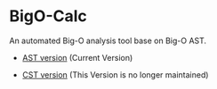 # BigO-Calc
An automated Big-O analysis tool base on Big-O AST.

* [AST version](https://github.com/ncu-psl/BigO-Calc-Frontend/tree/master) (Current Version)

* [CST version](https://github.com/ncu-psl/BigO-Calc-Frontend/tree/CST) (This Version is no longer maintained)
